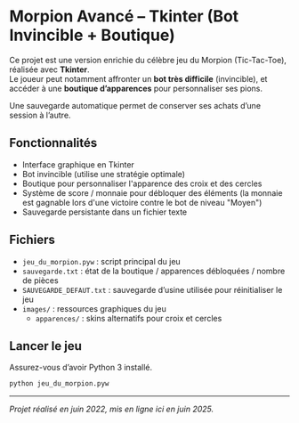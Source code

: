 # Morpion Avancé – Tkinter (Bot Invincible + Boutique)

Ce projet est une version enrichie du célèbre jeu du Morpion (Tic-Tac-Toe), réalisée avec **Tkinter**.  
Le joueur peut notamment affronter un **bot très difficile** (invincible), et accéder à une **boutique d’apparences** pour personnaliser ses pions.

Une sauvegarde automatique permet de conserver ses achats d’une session à l’autre.

## Fonctionnalités
- Interface graphique en Tkinter
- Bot invincible (utilise une stratégie optimale)
- Boutique pour personnaliser l'apparence des croix et des cercles
- Système de score / monnaie pour débloquer des éléments (la monnaie est gagnable lors d'une victoire contre le bot de niveau "Moyen")
- Sauvegarde persistante dans un fichier texte

## Fichiers
- `jeu_du_morpion.pyw` : script principal du jeu
- `sauvegarde.txt` : état de la boutique / apparences débloquées / nombre de pièces
- `SAUVEGARDE_DEFAUT.txt` : sauvegarde d’usine utilisée pour réinitialiser le jeu
- `images/` : ressources graphiques du jeu
  - `apparences/` : skins alternatifs pour croix et cercles

## Lancer le jeu

Assurez-vous d’avoir Python 3 installé.

```bash
python jeu_du_morpion.pyw
```

---

*Projet réalisé en juin 2022, mis en ligne ici en juin 2025.*
